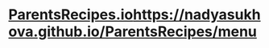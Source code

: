 # [ParentsRecipes.io](https://nadyasukhova.github.io/ParentsRecipes/menu)https://nadyasukhova.github.io/ParentsRecipes/menu
